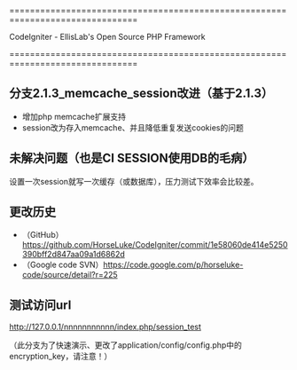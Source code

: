 ===============================================================================

CodeIgniter - EllisLab's Open Source PHP Framework

===============================================================================


分支2.1.3_memcache_session改进（基于2.1.3）
-------------

* 增加php memcache扩展支持
* session改为存入memcache、并且降低重复发送cookies的问题


未解决问题（也是CI SESSION使用DB的毛病）
-------------

设置一次session就写一次缓存（或数据库），压力测试下效率会比较差。


更改历史
-------------

* （GitHub）https://github.com/HorseLuke/CodeIgniter/commit/1e58060de414e5250390bff2d847aa09a1d6862d
* （Google code SVN）https://code.google.com/p/horseluke-code/source/detail?r=225


测试访问url
-------------

http://127.0.0.1/nnnnnnnnnnn/index.php/session_test

（此分支为了快速演示、更改了application/config/config.php中的encryption_key，请注意！）
